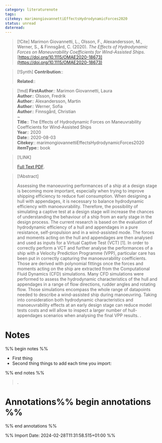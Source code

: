 ```yaml
---
category: literaturenote
tags: 
citekey: marimongiovannettiEffectsHydrodynamicForces2020
status: unread
dateread:
---
```


> [!Cite]
> Marimon Giovannetti, L., Olsson, F., Alexandersson, M., Werner, S., & Finnsgård, C. (2020). _The Effects of Hydrodynamic Forces on Maneuvrability Coefficients for Wind-Assisted Ships_. [https://doi.org/10.1115/OMAE2020-18673](https://doi.org/10.1115/OMAE2020-18673)

>[!Synth]
>**Contribution**:: 
>
>**Related**:: 
>

>[!md]
> **FirstAuthor**:: Marimon Giovannetti, Laura  
> **Author**:: Olsson, Fredrik  
> **Author**:: Alexandersson, Martin  
> **Author**:: Werner, Sofia  
> **Author**:: Finnsgård, Christian  
~    
> **Title**:: The Effects of Hydrodynamic Forces on Maneuvrability Coefficients for Wind-Assisted Ships  
> **Year**:: 2020  
> **Date**:: 2020-08-03  
> **Citekey**:: marimongiovannettiEffectsHydrodynamicForces2020  
> **itemType**:: book    

> [!LINK] 
>
>  [Full Text PDF](file://C:/Zotero/storage/GAS8IP77/Marimon%20Giovannetti%20et%20al.%20-%202020%20-%20The%20Effects%20of%20Hydrodynamic%20Forces%20on%20Maneuvrabili.pdf).

> [!Abstract]
>
> Assessing the manoeuvring performances of a ship at a design stage is becoming more important, especially when trying to improve shipping efficiency to reduce fuel consumption.
When designing a hull with appendages, it is necessary to balance hydrodynamic efficiency with manoeuvrability. Therefore, the possibility of simulating a captive test at a design stage will increase the chances of understanding the behaviour of a ship from an early stage in the design process. The current research is based on the evaluation of hydrodynamic efficiency of a hull and appendages in a pure resistance, self-propulsion and in a wind-assisted mode.
The forces and moments acting on the hull and appendages are then analysed and used as inputs for a Virtual Captive Test (VCT) [1]. In order to correctly perform a VCT and further analyse the performances of a ship with a Velocity Prediction Programme (VPP), particular care has been put in correctly capturing the manoeuvrability coefficients. Those are derived with polynomial fittings once the forces and moments acting on the ship are extracted from the Computational Fluid Dynamics (CFD) simulations.
Many CFD simulations were performed to assess the hydrodynamic characteristics of the hull and appendages in a range of flow directions, rudder angles and rotating flow. Those simulations encompass the whole range of datapoints needed to describe a wind-assisted ship during manoeuvring.
Taking into consideration both hydrodynamic characteristics and manoeuvrability effects at an early design stage can reduce model tests costs and will allow to inspect a larger number of hull-appendages scenarios when analysing the final VPP results.
>.
> 
# Notes
%% begin notes %%
- First thing
- Second thing
things to add each time you import:

%% end notes %%

>.



# Annotations%% begin annotations %%


%% end annotations %%

%% Import Date: 2024-02-28T11:31:58.515+01:00 %%

